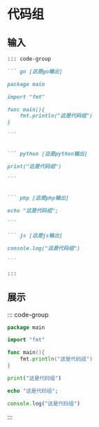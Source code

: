 # 代码组



## 输入

```` markdown
::: code-group

``` go [这是go输出]

package main

import "fmt"

func main(){
	fmt.println("这是代码组")
}

```


``` python [这是python输出]

print("这是代码组")

```


``` php [这是php输出]

echo "这是代码组";

```

``` js [这是js输出]

console.log("这是代码组")

```

:::
````





## 展示

::: code-group

``` go [这是go输出]
package main

import "fmt"

func main(){
	fmt.println("这是代码组")
}

```


``` python [这是python输出]
print("这是代码组")

```


``` php [这是php输出]
echo "这是代码组";

```

``` js [这是js输出]
console.log("这是代码组")

```

:::